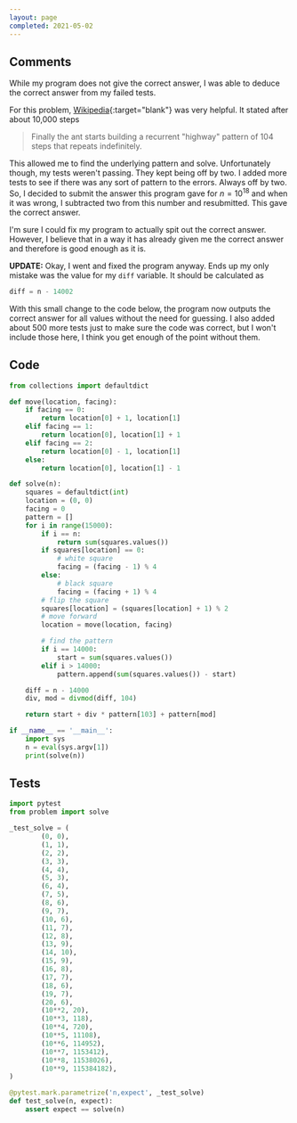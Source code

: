 ```yaml
---
layout: page
completed: 2021-05-02
---
```


## Comments

While my program does not give the correct answer, I was able to deduce the
correct answer from my failed tests.

For this problem,
[Wikipedia](https://en.wikipedia.org/wiki/Langton%27s_ant#Modes_of_behavior){:target="blank"}
was very helpful.  It stated after about 10,000 steps

> Finally the ant starts building a recurrent "highway" pattern of 104 steps
> that repeats indefinitely.

This allowed me to find the underlying pattern and solve.  Unfortunately
though, my tests weren't passing.  They kept being off by two.  I added more
tests to see if there was any sort of pattern to the errors.  Always off by
two.  So, I decided to submit the answer this program gave for $n=10^{18}$ and
when it was wrong, I subtracted two from this number and resubmitted.  This
gave the correct answer.

I'm sure I could fix my program to actually spit out the correct answer.
However, I believe that in a way it has already given me the correct answer and
therefore is good enough as it is.

**UPDATE:** Okay, I went and fixed the program anyway.  Ends up my only mistake
was the value for my `diff` variable.  It should be calculated as

```python
diff = n - 14002
```

With this small change to the code below, the program now outputs the correct
answer for all values without the need for guessing.  I also added about 500
more tests just to make sure the code was correct, but I won't include those
here, I think you get enough of the point without them.

## Code

```python
from collections import defaultdict

def move(location, facing):
    if facing == 0:
        return location[0] + 1, location[1]
    elif facing == 1:
        return location[0], location[1] + 1
    elif facing == 2:
        return location[0] - 1, location[1]
    else:
        return location[0], location[1] - 1

def solve(n):
    squares = defaultdict(int)
    location = (0, 0)
    facing = 0
    pattern = []
    for i in range(15000):
        if i == n:
            return sum(squares.values())
        if squares[location] == 0:
            # white square
            facing = (facing - 1) % 4
        else:
            # black square
            facing = (facing + 1) % 4
        # flip the square
        squares[location] = (squares[location] + 1) % 2
        # move forward
        location = move(location, facing)

        # find the pattern
        if i == 14000:
            start = sum(squares.values())
        elif i > 14000:
            pattern.append(sum(squares.values()) - start)

    diff = n - 14000
    div, mod = divmod(diff, 104)

    return start + div * pattern[103] + pattern[mod]

if __name__ == '__main__':
    import sys
    n = eval(sys.argv[1])
    print(solve(n))
```

## Tests

```python
import pytest
from problem import solve

_test_solve = (
        (0, 0),
        (1, 1),
        (2, 2),
        (3, 3),
        (4, 4),
        (5, 3),
        (6, 4),
        (7, 5),
        (8, 6),
        (9, 7),
        (10, 6),
        (11, 7),
        (12, 8),
        (13, 9),
        (14, 10),
        (15, 9),
        (16, 8),
        (17, 7),
        (18, 6),
        (19, 7),
        (20, 6),
        (10**2, 20),
        (10**3, 118),
        (10**4, 720),
        (10**5, 11108),
        (10**6, 114952),
        (10**7, 1153412),
        (10**8, 11538026),
        (10**9, 115384182),
)

@pytest.mark.parametrize('n,expect', _test_solve)
def test_solve(n, expect):
    assert expect == solve(n)
```
